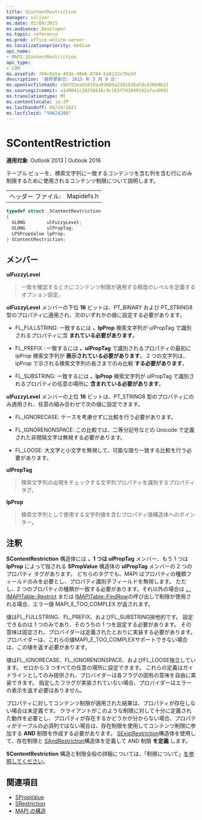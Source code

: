 ```yaml
---
title: SContentRestriction
manager: soliver
ms.date: 03/09/2015
ms.audience: Developer
ms.topic: reference
ms.prod: office-online-server
ms.localizationpriority: medium
api_name:
- MAPI.SContentRestriction
api_type:
- COM
ms.assetid: 784c8a5a-493e-48e6-8784-ba8122c76e3d
description: '最終更新日: 2015 年 3 月 9 日'
ms.openlocfilehash: c007d2ea61810aa93685a2d91836afdc4209d623
ms.sourcegitcommit: a1d9041c20256616c9c183f7d1049142a7ac6991
ms.translationtype: MT
ms.contentlocale: ja-JP
ms.lasthandoff: 09/24/2021
ms.locfileid: "59624280"
---
```

# <a name="scontentrestriction"></a>SContentRestriction
 
**適用対象**: Outlook 2013 | Outlook 2016 
  
テーブル ビューを、検索文字列に一致するコンテンツを含む列を含む行にのみ制限するために使用されるコンテンツ制限について説明します。 
  
|||
|:-----|:-----|
|ヘッダー ファイル:  <br/> |Mapidefs.h  <br/> |
   
```cpp
typedef struct _SContentRestriction
{
  ULONG        ulFuzzyLevel;
  ULONG        ulPropTag;
  LPSPropValue lpProp;
} SContentRestriction;

```

## <a name="members"></a>メンバー

**ulFuzzyLevel**
  
> 一致を確認するときにコンテンツ制限が適用する精度のレベルを定義するオプション設定。
    
   **ulFuzzyLevel** メンバーの下位 **16** ビットは、PT_BINARY および PT_STRING8 型のプロパティに適用され、次のいずれかの値に設定する必要があります。 
    
   - FL_FULLSTRING: 一致するには **、lpProp** 検索文字列が ulPropTag で識別されるプロパティに含 **まれている必要があります**。
        
   - FL_PREFIX : 一致するには **、ulPropTag** で識別されるプロパティの最初に lpProp 検索文字列が **表示されている必要があります**。 2 つの文字列は、lpProp で示される検索文字列の長さまでのみ比較 **する必要があります**。 
        
   - FL_SUBSTRING: 一致するには **、lpProp** 検索文字列が ulPropTag で識別されるプロパティの任意の場所に **含まれている必要があります**。 
        
   **ulFuzzyLevel** メンバーの上位 **16** ビットは、PT_STRING8 型のプロパティにのみ適用され、任意の組み合わせで次の値に設定できます。 
        
   - FL_IGNORECASE: ケースを考慮せずに比較を行う必要があります。 
        
   - FL_IGNORENONSPACE: この比較では、二等分記号などの Unicode で定義された非間隔文字は無視する必要があります。 
        
   - FL_LOOSE: 大文字と小文字を無視して、可能な限り一致する比較を行う必要があります。 
    
**ulPropTag**
  
> 検索文字列の出現をチェックする文字列プロパティを識別するプロパティ タグ。 
    
**lpProp**
  
> 検索文字列として使用する文字列値を含むプロパティ値構造体へのポインター。
    
## <a name="remarks"></a>注釈

**SContentRestriction** 構造体には **、1 つは ulPropTag** メンバー、もう 1 つは **lpProp** によって指される **SPropValue** 構造体の **ulPropTag** メンバーの 2 つのプロパティ タグがあります。 どちらのタグでも、MAPI はプロパティの種類フィールドのみを必要とし、プロパティ識別子フィールドを無視します。 ただし、2 つのプロパティの種類が一致する必要があります。それ以外の場合は [、IMAPITable::Restrict](imapitable-restrict.md) または [IMAPITable::FindRow](imapitable-findrow.md)の呼び出しで制限が使用される場合、エラー値 MAPI_E_TOO_COMPLEX が返されます。 
  
値はFL_FULLSTRING、FL_PREFIX、およびFL_SUBSTRING排他的です。 設定できるのは 1 つのみであり、そのうちの 1 つを設定する必要があります。 その意味は固定され、プロバイダーは定義されたとおりに実装する必要があります。 プロバイダーは、これらの値MAPI_E_TOO_COMPLEXサポートできない場合は、この値を返す必要があります。 
  
値はFL_IGNORECASE、FL_IGNORENONSPACE、およびFL_LOOSE独立しています。 ゼロから 3 つすべての任意の場所に設定できます。 これらの定義はガイドラインとしてのみ提供され、プロバイダーは各フラグの固有の意味を自由に実装できます。 指定したフラグが実装されていない場合、プロバイダーはエラーの表示を返す必要はありません。 
  
プロパティに対してコンテンツ制限が適用された結果は、プロパティが存在しない場合は未定義です。 クライアントがこのような制限に対して十分に定義された動作を必要とし、プロパティが存在するかどうかが分からない場合、プロパティがテーブルの必須列ではない場合は、存在制限を使用してコンテンツ制限に参加する **AND** 制限を作成する必要があります。 [SExistRestriction](sexistrestriction.md)構造体を使用して、存在制限と [SAndRestriction](sandrestriction.md)構造体を定義して AND 制限 **を定義** します。 
  
**SContentRestriction** 構造と制限全般の詳細については、「制限について」[を参照してください](about-restrictions.md)。
  
## <a name="see-also"></a>関連項目

- [SPropValue](spropvalue.md)
- [SRestriction](srestriction.md)
- [MAPI の構造](mapi-structures.md)

